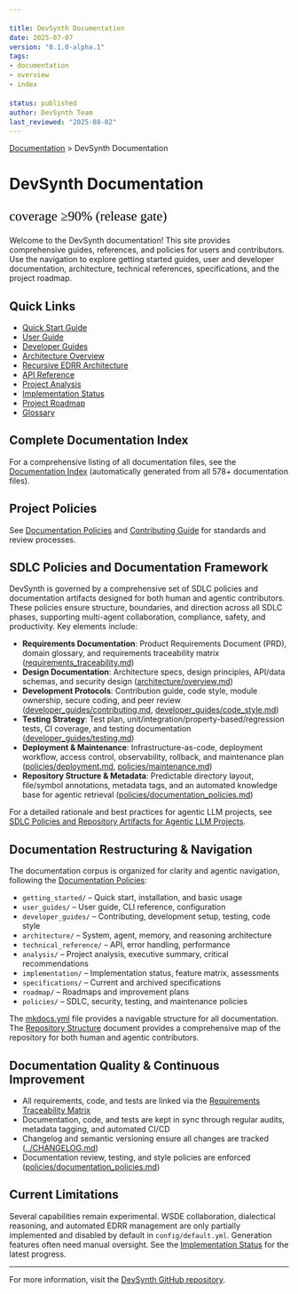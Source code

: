 ```yaml
---

title: DevSynth Documentation
date: 2025-07-07
version: "0.1.0-alpha.1"
tags:
- documentation
- overview
- index

status: published
author: DevSynth Team
last_reviewed: "2025-08-02"
---
```

<div class="breadcrumbs">
<a href="../index.md">Documentation</a> &gt; DevSynth Documentation
</div>

# DevSynth Documentation

![Test Coverage](coverage.svg)

Welcome to the DevSynth documentation! This site provides comprehensive guides, references, and policies for users and contributors. Use the navigation to explore getting started guides, user and developer documentation, architecture, technical references, specifications, and the project roadmap.

## Quick Links

- [Quick Start Guide](getting_started/quick_start_guide.md)
- [User Guide](user_guides/user_guide.md)
- [Developer Guides](developer_guides/contributing.md)
- [Architecture Overview](architecture/overview.md)
- [Recursive EDRR Architecture](architecture/recursive_edrr_architecture.md)
- [API Reference](technical_reference/api_reference/index.md)
- [Project Analysis](analysis/executive_summary.md)
- [Implementation Status](implementation/feature_status_matrix.md)
- [Project Roadmap](roadmap/CONSOLIDATED_ROADMAP.md)
- [Glossary](glossary.md)

## Complete Documentation Index

For a comprehensive listing of all documentation files, see the [Documentation Index](documentation_index.md) (automatically generated from all 578+ documentation files).


## Project Policies

See [Documentation Policies](policies/documentation_policies.md) and [Contributing Guide](developer_guides/contributing.md) for standards and review processes.

## SDLC Policies and Documentation Framework

DevSynth is governed by a comprehensive set of SDLC policies and documentation artifacts designed for both human and agentic contributors. These policies ensure structure, boundaries, and direction across all SDLC phases, supporting multi-agent collaboration, compliance, safety, and productivity. Key elements include:

- **Requirements Documentation**: Product Requirements Document (PRD), domain glossary, and requirements traceability matrix ([requirements_traceability.md](requirements_traceability.md))
- **Design Documentation**: Architecture specs, design principles, API/data schemas, and security design ([architecture/overview.md](architecture/overview.md))
- **Development Protocols**: Contribution guide, code style, module ownership, secure coding, and peer review ([developer_guides/contributing.md](developer_guides/contributing.md), [developer_guides/code_style.md](developer_guides/code_style.md))
- **Testing Strategy**: Test plan, unit/integration/property-based/regression tests, CI coverage, and testing documentation ([developer_guides/testing.md](developer_guides/testing.md))
- **Deployment & Maintenance**: Infrastructure-as-code, deployment workflow, access control, observability, rollback, and maintenance plan ([policies/deployment.md](policies/deployment.md), [policies/maintenance.md](policies/maintenance.md))
- **Repository Structure & Metadata**: Predictable directory layout, file/symbol annotations, metadata tags, and an automated knowledge base for agentic retrieval ([policies/documentation_policies.md](policies/documentation_policies.md))


For a detailed rationale and best practices for agentic LLM projects, see [SDLC Policies and Repository Artifacts for Agentic LLM Projects](policies/sdlc_policies_for_agentic_llm_projects.md).

## Documentation Restructuring & Navigation

The documentation corpus is organized for clarity and agentic navigation, following the [Documentation Policies](policies/documentation_policies.md):

- `getting_started/` – Quick start, installation, and basic usage
- `user_guides/` – User guide, CLI reference, configuration
- `developer_guides/` – Contributing, development setup, testing, code style
- `architecture/` – System, agent, memory, and reasoning architecture
- `technical_reference/` – API, error handling, performance
- `analysis/` – Project analysis, executive summary, critical recommendations
- `implementation/` – Implementation status, feature matrix, assessments
- `specifications/` – Current and archived specifications
- `roadmap/` – Roadmaps and improvement plans
- `policies/` – SDLC, security, testing, and maintenance policies


The [mkdocs.yml](../mkdocs.yml) file provides a navigable structure for all documentation. The [Repository Structure](repo_structure.md) document provides a comprehensive map of the repository for both human and agentic contributors.

## Documentation Quality & Continuous Improvement

- All requirements, code, and tests are linked via the [Requirements Traceability Matrix](requirements_traceability.md)
- Documentation, code, and tests are kept in sync through regular audits, metadata tagging, and automated CI/CD
- Changelog and semantic versioning ensure all changes are tracked ([../CHANGELOG.md](../CHANGELOG.md))
- Documentation review, testing, and style policies are enforced ([policies/documentation_policies.md](policies/documentation_policies.md))


## Current Limitations

Several capabilities remain experimental. WSDE collaboration, dialectical reasoning,
and automated EDRR management are only partially implemented and disabled by
default in `config/default.yml`. Generation features often need manual oversight.
See the [Implementation Status](implementation/feature_status_matrix.md) for the
latest progress.

---

For more information, visit the [DevSynth GitHub repository](https://github.com/ravenoak/devsynth).
